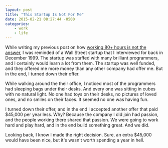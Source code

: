 ```yaml
---
layout: post
title: "This Startup Is Not For Me"
date: 2015-02-21 08:27:44 -0500
categories: 
    - work
    - life
---
```

While writing my previous post on how [working 80+ hours is not the answer][1], I was reminded of a Wall Street startup that I interviewed for back in December 1999. The startup was staffed with many brilliant programmers, and I certainly would learn a lot from them. The startup was well funded, and they offered me more money than any other company had offer me. But in the end, I turned down their offer.

While walking around the their office, I noticed most of the programmers had sleeping bags under their desks. And every one was sitting in cubes with no natural light. No one had toys on their desks, no pictures of loved ones, and no smiles on their faces. It seemed no one was having fun. 

I turned down their offer, and in the end I accepted another offer that paid $45,000 per year less. Why? Because the company I did join had passion, and the people working there shared that passion. We were going to work hard and play hard, and in the end build something great. And we did. 

Looking back, I know I made the right decision. Sure, an extra $45,000 would have been nice, but it's wasn't worth spending a year in hell.

[1]: http://www.thecave.com/2015/02/21/working-80-hours-isnt-the-answer/
